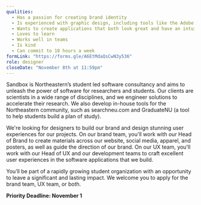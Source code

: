 ```yaml
---
qualities:
  - Has a passion for creating brand identity
  - Is experienced with graphic design, including tools like the Adobe suite, Figma, etc.
  - Wants to create applications that both look great and have an intuitive user experience
  - Loves to learn
  - Works well in teams
  - Is kind
  - Can commit to 10 hours a week
formLink: "https://forms.gle/A6EtMdaQsCwN3y536"
role: designer
closeDate: "November 8th at 11:59pm"
---
```


Sandbox is Northeastern’s student led software consultancy and aims to unleash the power of software for researchers and students. Our clients are scientists in a wide range of disciplines, and we engineer solutions to accelerate their research. We also develop in-house tools for the Northeastern community, such as searchneu.com and GraduateNU (a tool to help students build a plan of study).

We're looking for designers to build our brand and design stunning user experiences for our projects. On our brand team, you'll work with our Head of Brand to create materials across our website, social media, apparel, and posters, as well as guide the direction of our brand. On our UX team, you'll work with our Head of UX and our development teams to craft excellent user experiences in the software applications that we build.

You’ll be part of a rapidly growing student organization with an opportunity to leave a significant and lasting impact. We welcome you to apply for the brand team, UX team, or both.

__Priority Deadline: November 1__
